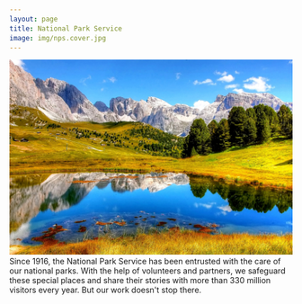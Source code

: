```yaml
---
layout: page
title: National Park Service
image: img/nps.cover.jpg
---
```

<img src="img/nps.cover.jpg" alt="nps">
Since 1916, the National Park Service has been entrusted with the care of our national parks. With the help of volunteers and partners, we safeguard these special places and share their stories with more than 330 million visitors every year. But our work doesn't stop there.

